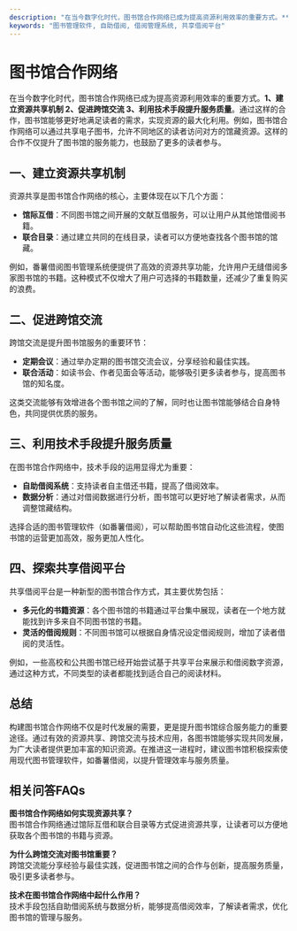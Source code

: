 ```yaml
---
description: "在当今数字化时代，图书馆合作网络已成为提高资源利用效率的重要方式。**1、建立资源共享机制 2、促进跨馆交流 3、利用技术手段提升服务质量**。通过这样的合作，图书馆能够更好地满足读者的需求，实现资源的最大化利用。例如，图书馆合作网络可以通过共享电子图书，允许不同地区的读者访问对方的馆藏资源。这样的合作不仅提升了图书馆的服务能力，也鼓励了更多的读者参与。"
keywords: "图书管理软件, 自助借阅, 借阅管理系统, 共享借阅平台"
---
```

# 图书馆合作网络

在当今数字化时代，图书馆合作网络已成为提高资源利用效率的重要方式。**1、建立资源共享机制 2、促进跨馆交流 3、利用技术手段提升服务质量**。通过这样的合作，图书馆能够更好地满足读者的需求，实现资源的最大化利用。例如，图书馆合作网络可以通过共享电子图书，允许不同地区的读者访问对方的馆藏资源。这样的合作不仅提升了图书馆的服务能力，也鼓励了更多的读者参与。

## 一、建立资源共享机制

资源共享是图书馆合作网络的核心，主要体现在以下几个方面：

- **馆际互借**：不同图书馆之间开展的文献互借服务，可以让用户从其他馆借阅书籍。
- **联合目录**：通过建立共同的在线目录，读者可以方便地查找各个图书馆的馆藏。
  
例如，番薯借阅图书管理系统便提供了高效的资源共享功能，允许用户无缝借阅多家图书馆的书籍。这种模式不仅增大了用户可选择的书籍数量，还减少了重复购买的浪费。

## 二、促进跨馆交流

跨馆交流是提升图书馆服务的重要环节：

- **定期会议**：通过举办定期的图书馆交流会议，分享经验和最佳实践。
- **联合活动**：如读书会、作者见面会等活动，能够吸引更多读者参与，提高图书馆的知名度。

这类交流能够有效增进各个图书馆之间的了解，同时也让图书馆能够结合自身特色，共同提供优质的服务。

## 三、利用技术手段提升服务质量

在图书馆合作网络中，技术手段的运用显得尤为重要：

- **自助借阅系统**：支持读者自主借还书籍，提高了借阅效率。
- **数据分析**：通过对借阅数据进行分析，图书馆可以更好地了解读者需求，从而调整馆藏结构。

选择合适的图书管理软件（如番薯借阅），可以帮助图书馆自动化这些流程，使图书馆的运营更加高效，服务更加人性化。

## 四、探索共享借阅平台

共享借阅平台是一种新型的图书馆合作方式，其主要优势包括：

- **多元化的书籍资源**：各个图书馆的书籍通过平台集中展现，读者在一个地方就能找到许多来自不同图书馆的书籍。
- **灵活的借阅规则**：不同图书馆可以根据自身情况设定借阅规则，增加了读者借阅的灵活性。

例如，一些高校和公共图书馆已经开始尝试基于共享平台来展示和借阅数字资源，通过这种方式，不同类型的读者都能找到适合自己的阅读材料。

## 总结

构建图书馆合作网络不仅是时代发展的需要，更是提升图书馆综合服务能力的重要途径。通过有效的资源共享、跨馆交流与技术应用，各图书馆能够实现共同发展，为广大读者提供更加丰富的知识资源。在推进这一进程时，建议图书馆积极探索使用现代图书管理软件，如番薯借阅，以提升管理效率与服务质量。

## 相关问答FAQs

**图书馆合作网络如何实现资源共享？**  
图书馆合作网络通过馆际互借和联合目录等方式促进资源共享，让读者可以方便地获取各个图书馆的书籍与资源。

**为什么跨馆交流对图书馆重要？**  
跨馆交流能分享经验与最佳实践，促进图书馆之间的合作与创新，提高服务质量，吸引更多读者参与。

**技术在图书馆合作网络中起什么作用？**  
技术手段包括自助借阅系统与数据分析，能够提高借阅效率，了解读者需求，优化图书馆的管理与服务。
